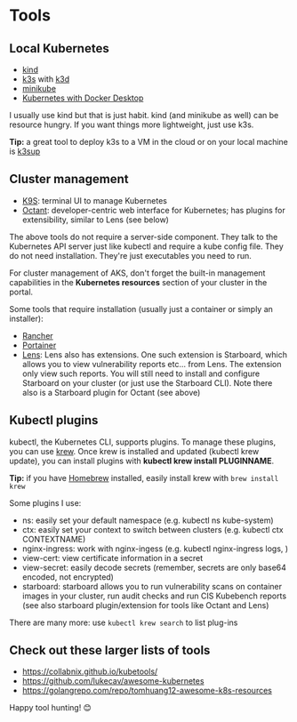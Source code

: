 # Tools

## Local Kubernetes

- [kind](https://kind.sigs.k8s.io/)
- [k3s](https://k3s.io/) with [k3d](https://k3d.io/v4.4.8/)
- [minikube](https://minikube.sigs.k8s.io/docs/)
- [Kubernetes with Docker Desktop](https://docs.docker.com/desktop/kubernetes/)

I usually use kind but that is just habit. kind (and minikube as well) can be resource hungry. If you want things more lightweight, just use k3s. 

**Tip:** a great tool to deploy k3s to a VM in the cloud or on your local machine is [k3sup](https://github.com/alexellis/k3sup)

## Cluster management

- [K9S](https://github.com/derailed/k9s): terminal UI to manage Kubernetes
- [Octant](https://octant.dev/): developer-centric web interface for Kubernetes; has plugins for extensibility, similar to Lens (see below)

The above tools do not require a server-side component. They talk to the Kubernetes API server just like kubectl and require a kube config file. They do not need installation. They're just executables you need to run.

For cluster management of AKS, don't forget the built-in management capabilities in the **Kubernetes resources** section of your cluster in the portal.

Some tools that require installation (usually just a container or simply an installer):
- [Rancher](https://rancher.com/quick-start/)
- [Portainer](https://www.portainer.io/)
- [Lens](https://k8slens.dev/): Lens also has extensions. One such extension is Starboard, which allows you to view vulnerability reports etc... from Lens. The extension only view such reports. You will still need to install and configure Starboard on your cluster (or just use the Starboard CLI). Note there also is a Starboard plugin for Octant (see above)

## Kubectl plugins

kubectl, the Kubernetes CLI, supports plugins. To manage these plugins, you can use [krew](https://krew.sigs.k8s.io/docs/user-guide/setup/install/). Once krew is installed and updated (kubectl krew update), you can install plugins with **kubectl krew install PLUGINNAME**.

**Tip:** if you have [Homebrew](https://docs.brew.sh/Homebrew-on-Linux) installed, easily install krew with `brew install krew`

Some plugins I use:

- ns: easily set your default namespace (e.g. kubectl ns kube-system)
- ctx: easily set your context to switch between clusters (e.g. kubectl ctx CONTEXTNAME)
- nginx-ingress: work with nginx-ingess (e.g. kubectl nginx-ingress logs, )
- view-cert: view certificate information in a secret
- view-secret: easily decode secrets (remember, secrets are only base64 encoded, not encrypted)
- starboard: starboard allows you to run vulnerability scans on container images in your cluster, run audit checks and run CIS Kubebench reports (see also starboard plugin/extension for tools like Octant and Lens)

There are many more: use `kubectl krew search` to list plug-ins

## Check out these larger lists of tools

- https://collabnix.github.io/kubetools/
- https://github.com/lukecav/awesome-kubernetes
- https://golangrepo.com/repo/tomhuang12-awesome-k8s-resources

Happy tool hunting! 😊


